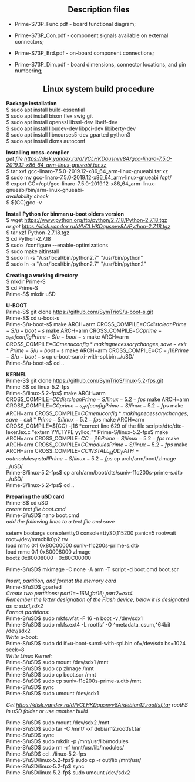 <h2 align="center">Description files</h2>

- Prime-S73P_Func.pdf - board functional diagram;

- Prime-S73P_Con.pdf - component signals available on external connectors;

- Prime-S73P_Brd.pdf - on-board component connections;

- Prime-S73P_Dim.pdf - board dimensions, connector locations, and pin numbering;

<h2 align="center">Linux system build procedure</h2>

**Package installation**  
$ sudo apt install build-essential  
$ sudo apt install bison flex swig git  
$ sudo apt install openssl libssl-dev libelf-dev  
$ sudo apt install libudev-dev libpci-dev libiberty-dev  
$ sudo apt install libncurses5-dev gparted python3  
$ sudo apt install dkms autoconf  

**Installing cross-compiler**  
*get file https://disk.yandex.ru/d/VCLHKDqusnvv8A/gcc-linaro-7.5.0-2019.12-x86_64_arm-linux-gnueabi.tar.xz*  
$ tar xvf gcc-linaro-7.5.0-2019.12-x86_64_arm-linux-gnueabi.tar.xz  
$ sudo mv gcc-linaro-7.5.0-2019.12-x86_64_arm-linux-gnueabi /opt/  
$ export CC=/opt/gcc-linaro-7.5.0-2019.12-x86_64_arm-linux-gnueabi/bin/arm-linux-gnueabi-  
*availability check*  
$ ${CC}gcc -v  

**Install Python for binman u-boot olders version**  
$ wget https://www.python.org/ftp/python/2.7.18/Python-2.7.18.tgz  
*or get https://disk.yandex.ru/d/VCLHKDqusnvv8A/Python-2.7.18.tgz*  
$ tar xzf Python-2.7.18.tgz  
$ cd Python-2.7.18  
$ sudo ./configure --enable-optimizations  
$ sudo make altinstall  
$ sudo ln -s "/usr/local/bin/python2.7" "/usr/bin/python"  
$ sudo ln -s "/usr/local/bin/python2.7" "/usr/bin/python2"  

**Creating a working directory**  
$ mkdir Prime-S  
$ cd Prime-S  
Prime-S$ mkdir uSD  

**U-BOOT**  
Prime-S$ git clone https://github.com/SymTrioS/u-boot-s.git  
Prime-S$ cd u-boot-s  
Prime-S/u-boot-s$ make ARCH=arm CROSS_COMPILE=${CC} distclean  
Prime-S/u-boot-s$ make ARCH=arm CROSS_COMPILE=${CC} prime-s_defconfig  
Prime-S/u-boot-s$ make ARCH=arm CROSS_COMPILE=${CC} menuconfig  
*making necessary changes, save-exit*  
Prime-S/u-boot-s$ make ARCH=arm CROSS_COMPILE=${CC} -j16  
Prime-S/u-boot-s$ cp u-boot-sunxi-with-spl.bin ../uSD/  
Prime-S/u-boot-s$ cd ..  

**KERNEL**  
Prime-S$ git clone https://github.com/SymTrioS/linux-5.2-fps.git  
Prime-S$ cd linux-5.2-fps  
Prime-S/linux-5.2-fps$ make ARCH=arm CROSS_COMPILE=${CC} distclean  
Prime-S/linux-5.2-fps$ make ARCH=arm CROSS_COMPILE=${CC} prime-s_defconfig  
Prime-S/linux-5.2-fps$ make ARCH=arm CROSS_COMPILE=${CC} menuconfig  
*making necessary changes, save-exit*  
Prime-S/linux-5.2-fps$ make ARCH=arm CROSS_COMPILE=${CC} -j16  
*correct line 629 of the file scripts/dtc/dtc-lexer.lex.c "extern YYLTYPE yylloc;"*  
Prime-S/linux-5.2-fps$ make ARCH=arm CROSS_COMPILE=${CC} -j16  
Prime-S/linux-5.2-fps$ make ARCH=arm CROSS_COMPILE=${CC} modules  
Prime-S/linux-5.2-fps$ make ARCH=arm CROSS_COMPILE=${CC} INSTALL_MOD_PATH=out modules_install  
Prime-S/linux-5.2-fps$ cp arch/arm/boot/zImage ../uSD/  
Prime-S/linux-5.2-fps$ cp arch/arm/boot/dts/suniv-f1c200s-prime-s.dtb ../uSD/  
Prime-S/linux-5.2-fps$ cd ..  

**Preparing the uSD card**  
Prime-S$ cd uSD  
*create text file boot.cmd*  
Prime-S/uSD$ nano boot.cmd  
*add the following lines to a text file and save*  

setenv bootargs console=tty0 console=ttyS0,115200 panic=5 rootwait root=/dev/mmcblk0p2 rw  
load mmc 0:1 0x80C00000 suniv-f1c200s-prime-s.dtb  
load mmc 0:1 0x80008000 zImage  
bootz 0x80008000 - 0x80C00000  

Prime-S/uSD$ mkimage -C none -A arm -T script -d boot.cmd boot.scr  

*Insert, partition, and format the memory card*  
Prime-S/uSD$ gparted  
*Create two partitions: part1=~16M,fat16; part2=ext4*  
*Remember the letter designation of the Flash device, below it is designated as x: sdx1,sdx2*  
*Format partitions:*  
Prime-S/uSD$ sudo mkfs.vfat -F 16 -n boot -v /dev/sdx1  
Prime-S/uSD$ sudo mkfs.ext4 -L rootfsf -O ^metadata_csum,^64bit /dev/sdx2  
*Write u-boot:*  
Prime-S/uSD$ sudo dd if=u-boot-sunxi-with-spl.bin of=/dev/sdx bs=1024 seek=8  
*Write Linux Kernel:*  
Prime-S/uSD$ sudo mount /dev/sdx1 /mnt  
Prime-S/uSD$ sudo cp zImage /mnt  
Prime-S/uSD$ sudo cp boot.scr /mnt  
Prime-S/uSD$ sudo cp suniv-f1c200s-prime-s.dtb /mnt  
Prime-S/uSD$ sync  
Prime-S/uSD$ sudo umount /dev/sdx1  

*Get https://disk.yandex.ru/d/VCLHKDqusnvv8A/debian12.rootfsf.tar rootFS in uSD folder or use another build*  

Prime-S/uSD$ sudo mount /dev/sdx2 /mnt  
Prime-S/uSD$ sudo tar -C /mnt/ -xf debian12.rootfsf.tar  
Prime-S/uSD$ sync  
Prime-S/uSD$ sudo mkdir -p /mnt/usr/lib/modules  
Prime-S/uSD$ sudo rm -rf /mnt/usr/lib/modules/  
Prime-S/uSD$ cd ../linux-5.2-fps  
Prime-S/uSD/linux-5.2-fps$ sudo cp -r out/lib /mnt/usr/  
Prime-S/uSD/linux-5.2-fp$ sync  
Prime-S/uSD/linux-5.2-fp$ sudo umount /dev/sdx2  

